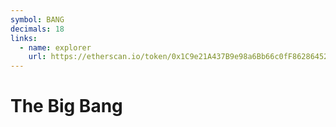 ```yaml
---
symbol: BANG
decimals: 18
links:
  - name: explorer
    url: https://etherscan.io/token/0x1C9e21A437B9e98a6Bb66c0fF862864523513135
---
```


# The Big Bang
